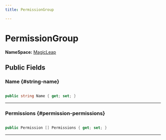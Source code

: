 ```yaml
---
title: PermissionGroup

---
```


# PermissionGroup



**NameSpace:** 
[MagicLeap](/versioned_docs/version-22-May-2023/unity-api/api/UnityEditor.XR.MagicLeap/UnityEditor.XR.MagicLeap.md) 








## Public Fields

### Name {#string-name}

```csharp

public string Name { get; set; }

```






-----------

### Permissions {#permission-permissions}

```csharp

public Permission [] Permissions { get; set; }

```






-----------


